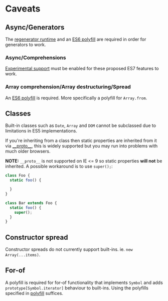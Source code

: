 # Caveats

## Async/Generators

The [regenerator runtime](https://github.com/facebook/regenerator/blob/master/runtime.js)
and an [ES6 polyfill](polyfill.md) are required in order for generators to work.

### Async/Comprehensions

[Experimental support](usage.md#experimental) must be enabled for these proposed
ES7 features to work.

### Array comprehension/Array destructuring/Spread

An [ES6 polyfill](polyfill.md) is required. More specifically a polyfill for
`Array.from`.

## Classes

Built-in classes such as `Date`, `Array` and `DOM` cannot be subclassed due to
limitations in ES5 implementations.

If you're inheriting from a class then static properties are inherited from it
via [\_\_proto\_\_](https://developer.mozilla.org/en-US/docs/Web/JavaScript/Reference/Global_Objects/Object/proto),
this is widely supported but you may run into problems with much older browsers.

**NOTE:** `__proto__` is not supported on IE <= 9 so static properties
**will not** be inherited. A possible workaround is to use `super();`:

```javascript
class Foo {
  static foo() {

  }
}

class Bar extends Foo {
  static foo() {
    super();
  }
}
```

## Constructor spread

Constructor spreads do not currently support built-ins. ie.
`new Array(...items)`.

## For-of

A polyfill is required for for-of functionality that implements `Symbol` and
adds `prototype[Symbol.iterator]` behaviour to built-ins. Using the polyfills
specified in [polyfill](polyfill.md) suffices.
